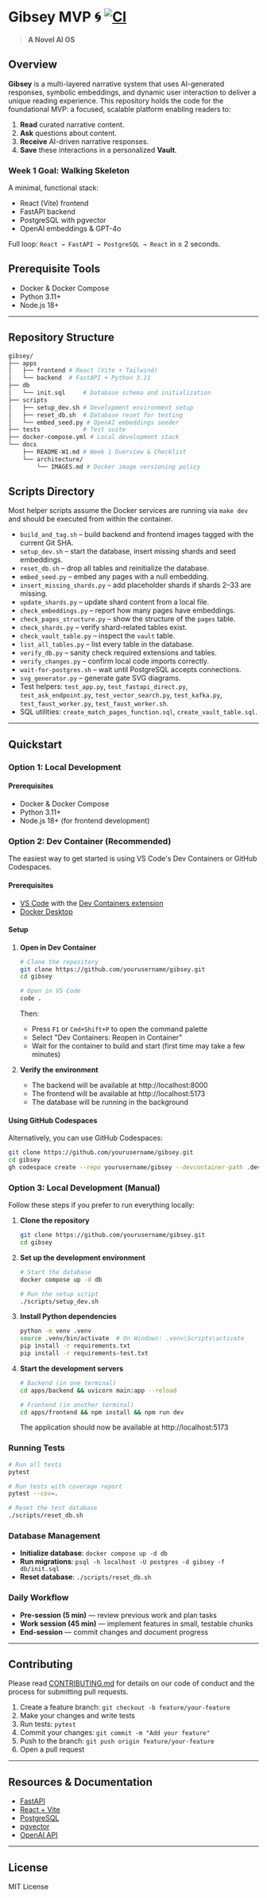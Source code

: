 # Gibsey MVP 🌀 [![CI](https://github.com/yourusername/gibsey/actions/workflows/ci.yml/badge.svg?branch=codex-prep)](https://github.com/yourusername/gibsey/actions/workflows/ci.yml)

> **A Novel AI OS**

## Overview

**Gibsey** is a multi-layered narrative system that uses AI-generated responses, symbolic embeddings, and dynamic user interaction to deliver a unique reading experience. This repository holds the code for the foundational MVP: a focused, scalable platform enabling readers to:

1. **Read** curated narrative content.
2. **Ask** questions about content.
3. **Receive** AI-driven narrative responses.
4. **Save** these interactions in a personalized **Vault**.

### Week 1 Goal: Walking Skeleton

A minimal, functional stack:

* React (Vite) frontend
* FastAPI backend
* PostgreSQL with pgvector
* OpenAI embeddings & GPT-4o

Full loop: `React → FastAPI → PostgreSQL → React` in ≤ 2 seconds.

## Prerequisite Tools

- Docker & Docker Compose
- Python 3.11+
- Node.js 18+


---

## Repository Structure

```bash
gibsey/
├── apps
│   ├── frontend # React (Vite + Tailwind)
│   └── backend  # FastAPI + Python 3.11
├── db
│   └── init.sql     # Database schema and initialization
├── scripts
│   ├── setup_dev.sh # Development environment setup
│   ├── reset_db.sh  # Database reset for testing
│   └── embed_seed.py # OpenAI embeddings seeder
├── tests            # Test suite
├── docker-compose.yml # Local development stack
└── docs
    ├── README-W1.md # Week 1 Overview & Checklist
    └── architecture/
        └── IMAGES.md # Docker image versioning policy
```

## Scripts Directory

Most helper scripts assume the Docker services are running via `make dev` and should be executed from within the container.

- `build_and_tag.sh` – build backend and frontend images tagged with the current Git SHA.
- `setup_dev.sh` – start the database, insert missing shards and seed embeddings.
- `reset_db.sh` – drop all tables and reinitialize the database.
- `embed_seed.py` – embed any pages with a null embedding.
- `insert_missing_shards.py` – add placeholder shards if shards 2–33 are missing.
- `update_shards.py` – update shard content from a local file.
- `check_embeddings.py` – report how many pages have embeddings.
- `check_pages_structure.py` – show the structure of the `pages` table.
- `check_shards.py` – verify shard-related tables exist.
- `check_vault_table.py` – inspect the `vault` table.
- `list_all_tables.py` – list every table in the database.
- `verify_db.py` – sanity check required extensions and tables.
- `verify_changes.py` – confirm local code imports correctly.
- `wait-for-postgres.sh` – wait until PostgreSQL accepts connections.
- `svg_generator.py` – generate gate SVG diagrams.
- Test helpers: `test_app.py`, `test_fastapi_direct.py`, `test_ask_endpoint.py`, `test_vector_search.py`, `test_kafka.py`, `test_faust_worker.py`, `test_faust_worker.sh`.
- SQL utilities: `create_match_pages_function.sql`, `create_vault_table.sql`.

---

## Quickstart

### Option 1: Local Development

#### Prerequisites

* Docker & Docker Compose
* Python 3.11+
* Node.js 18+ (for frontend development)

### Option 2: Dev Container (Recommended)

The easiest way to get started is using VS Code's Dev Containers or GitHub Codespaces.

#### Prerequisites

* [VS Code](https://code.visualstudio.com/) with the [Dev Containers extension](https://marketplace.visualstudio.com/items?itemName=ms-vscode-remote.remote-containers)
* [Docker Desktop](https://www.docker.com/products/docker-desktop)

#### Setup

1. **Open in Dev Container**
   ```bash
   # Clone the repository
   git clone https://github.com/yourusername/gibsey.git
   cd gibsey
   
   # Open in VS Code
   code .
   ```
   
   Then:
   - Press `F1` or `Cmd+Shift+P` to open the command palette
   - Select "Dev Containers: Reopen in Container"
   - Wait for the container to build and start (first time may take a few minutes)

2. **Verify the environment**
   - The backend will be available at http://localhost:8000
   - The frontend will be available at http://localhost:5173
   - The database will be running in the background

#### Using GitHub Codespaces

Alternatively, you can use GitHub Codespaces:

```bash
git clone https://github.com/yourusername/gibsey.git
cd gibsey
gh codespace create --repo yourusername/gibsey --devcontainer-path .devcontainer/devcontainer.json
```

### Option 3: Local Development (Manual)

Follow these steps if you prefer to run everything locally:

1. **Clone the repository**
   ```bash
   git clone https://github.com/yourusername/gibsey.git
   cd gibsey
   ```

2. **Set up the development environment**
   ```bash
   # Start the database
   docker compose up -d db
   
   # Run the setup script
   ./scripts/setup_dev.sh
   ```

3. **Install Python dependencies**
   ```bash
   python -m venv .venv
   source .venv/bin/activate  # On Windows: .venv\Scripts\activate
   pip install -r requirements.txt
   pip install -r requirements-test.txt
   ```

4. **Start the development servers**
   ```bash
   # Backend (in one terminal)
   cd apps/backend && uvicorn main:app --reload
   
   # Frontend (in another terminal)
   cd apps/frontend && npm install && npm run dev
   ```

   The application should now be available at http://localhost:5173

### Running Tests

```bash
# Run all tests
pytest

# Run tests with coverage report
pytest --cov=.

# Reset the test database
./scripts/reset_db.sh
```

### Database Management

- **Initialize database**: `docker compose up -d db`
- **Run migrations**: `psql -h localhost -U postgres -d gibsey -f db/init.sql`
- **Reset database**: `./scripts/reset_db.sh`

### Daily Workflow

* **Pre-session (5 min)** — review previous work and plan tasks
* **Work session (45 min)** — implement features in small, testable chunks
* **End-session** — commit changes and document progress

---

## Contributing

Please read [CONTRIBUTING.md](CONTRIBUTING.md) for details on our code of conduct and the process for submitting pull requests.

1. Create a feature branch: `git checkout -b feature/your-feature`
2. Make your changes and write tests
3. Run tests: `pytest`
4. Commit your changes: `git commit -m "Add your feature"`
5. Push to the branch: `git push origin feature/your-feature`
6. Open a pull request

---

## Resources & Documentation

* [FastAPI](https://fastapi.tiangolo.com/)
* [React + Vite](https://vitejs.dev/guide/)
* [PostgreSQL](https://www.postgresql.org/docs/)
* [pgvector](https://github.com/pgvector/pgvector)
* [OpenAI API](https://platform.openai.com/docs)

---

## License

MIT License
